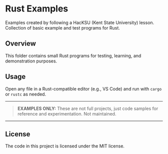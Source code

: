 # Rust Examples
Examples created by following a HacKSU (Kent State University) lesson.
Collection of basic example and test programs for Rust.


## Overview
This folder contains small Rust programs for testing, learning, and demonstration purposes.


## Usage
Open any file in a Rust-compatible editor (e.g., VS Code) and run with `cargo` or `rustc` as needed.


---
> **EXAMPLES ONLY:** These are not full projects, just code samples for reference and experimentation. Not maintained.
---


## License
The code in this project is licensed under the MIT license.
